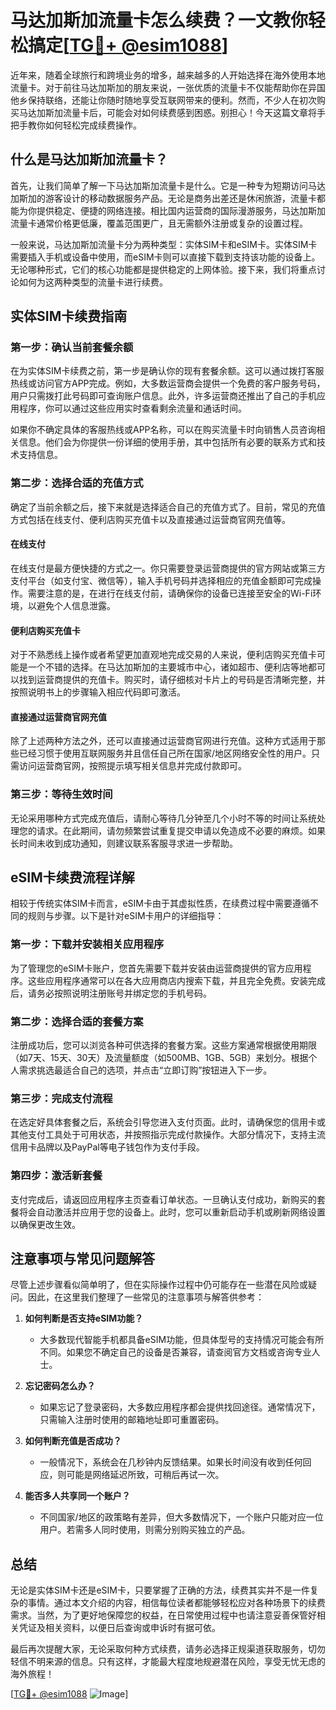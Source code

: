 # 马达加斯加流量卡怎么续费？一文教你轻松搞定[[TG💪+ @esim1088](https://t.me/s/esim1088)]

近年来，随着全球旅行和跨境业务的增多，越来越多的人开始选择在海外使用本地流量卡。对于前往马达加斯加的朋友来说，一张优质的流量卡不仅能帮助你在异国他乡保持联络，还能让你随时随地享受互联网带来的便利。然而，不少人在初次购买马达加斯加流量卡后，可能会对如何续费感到困惑。别担心！今天这篇文章将手把手教你如何轻松完成续费操作。

## 什么是马达加斯加流量卡？

首先，让我们简单了解一下马达加斯加流量卡是什么。它是一种专为短期访问马达加斯加的游客设计的移动数据服务产品。无论是商务出差还是休闲旅游，流量卡都能为你提供稳定、便捷的网络连接。相比国内运营商的国际漫游服务，马达加斯加流量卡通常价格更低廉，覆盖范围更广，且无需额外注册或复杂的设置过程。

一般来说，马达加斯加流量卡分为两种类型：实体SIM卡和eSIM卡。实体SIM卡需要插入手机或设备中使用，而eSIM卡则可以直接下载到支持该功能的设备上。无论哪种形式，它们的核心功能都是提供稳定的上网体验。接下来，我们将重点讨论如何为这两种类型的流量卡进行续费。

## 实体SIM卡续费指南

### 第一步：确认当前套餐余额
在为实体SIM卡续费之前，第一步是确认你的现有套餐余额。这可以通过拨打客服热线或访问官方APP完成。例如，大多数运营商会提供一个免费的客户服务号码，用户只需拨打此号码即可查询账户信息。此外，许多运营商还推出了自己的手机应用程序，你可以通过这些应用实时查看剩余流量和通话时间。

如果你不确定具体的客服热线或APP名称，可以在购买流量卡时向销售人员咨询相关信息。他们会为你提供一份详细的使用手册，其中包括所有必要的联系方式和技术支持信息。

### 第二步：选择合适的充值方式
确定了当前余额之后，接下来就是选择适合自己的充值方式了。目前，常见的充值方式包括在线支付、便利店购买充值卡以及直接通过运营商官网充值等。

#### 在线支付
在线支付是最方便快捷的方式之一。你只需要登录运营商提供的官方网站或第三方支付平台（如支付宝、微信等），输入手机号码并选择相应的充值金额即可完成操作。需要注意的是，在进行在线支付前，请确保你的设备已连接至安全的Wi-Fi环境，以避免个人信息泄露。

#### 便利店购买充值卡
对于不熟悉线上操作或者希望更加直观地完成交易的人来说，便利店购买充值卡可能是一个不错的选择。在马达加斯加的主要城市中心，诸如超市、便利店等地都可以找到运营商提供的充值卡。购买时，请仔细核对卡片上的号码是否清晰完整，并按照说明书上的步骤输入相应代码即可激活。

#### 直接通过运营商官网充值
除了上述两种方法之外，还可以直接通过运营商官网进行充值。这种方式适用于那些已经习惯于使用互联网服务并且信任自己所在国家/地区网络安全性的用户。只需访问运营商官网，按照提示填写相关信息并完成付款即可。

### 第三步：等待生效时间
无论采用哪种方式完成充值后，请耐心等待几分钟至几个小时不等的时间让系统处理您的请求。在此期间，请勿频繁尝试重复提交申请以免造成不必要的麻烦。如果长时间未收到成功通知，则建议联系客服寻求进一步帮助。

## eSIM卡续费流程详解

相较于传统实体SIM卡而言，eSIM卡由于其虚拟性质，在续费过程中需要遵循不同的规则与步骤。以下是针对eSIM卡用户的详细指导：

### 第一步：下载并安装相关应用程序
为了管理您的eSIM卡账户，您首先需要下载并安装由运营商提供的官方应用程序。这些应用程序通常可以在各大应用商店内搜索下载，并且完全免费。安装完成后，请务必按照说明注册账号并绑定您的手机号码。

### 第二步：选择合适的套餐方案
注册成功后，您可以浏览各种可供选择的套餐方案。这些方案通常根据使用期限（如7天、15天、30天）及流量额度（如500MB、1GB、5GB）来划分。根据个人需求挑选最适合自己的选项，并点击“立即订购”按钮进入下一步。

### 第三步：完成支付流程
在选定好具体套餐之后，系统会引导您进入支付页面。此时，请确保您的信用卡或其他支付工具处于可用状态，并按照指示完成付款操作。大部分情况下，支持主流信用卡品牌以及PayPal等电子钱包作为支付手段。

### 第四步：激活新套餐
支付完成后，请返回应用程序主页查看订单状态。一旦确认支付成功，新购买的套餐将会自动激活并应用于您的设备上。此时，您可以重新启动手机或刷新网络设置以确保更改生效。

## 注意事项与常见问题解答

尽管上述步骤看似简单明了，但在实际操作过程中仍可能存在一些潜在风险或疑问。因此，在这里我们整理了一些常见的注意事项与解答供参考：

1. **如何判断是否支持eSIM功能？**
   - 大多数现代智能手机都具备eSIM功能，但具体型号的支持情况可能会有所不同。如果您不确定自己的设备是否兼容，请查阅官方文档或咨询专业人士。

2. **忘记密码怎么办？**
   - 如果忘记了登录密码，大多数应用程序都会提供找回途径。通常情况下，只需输入注册时使用的邮箱地址即可重置密码。

3. **如何判断充值是否成功？**
   - 一般情况下，系统会在几秒钟内反馈结果。如果长时间没有收到任何回应，则可能是网络延迟所致，可稍后再试一次。

4. **能否多人共享同一个账户？**
   - 不同国家/地区的政策略有差异，但大多数情况下，一个账户只能对应一位用户。若需多人同时使用，则需分别购买独立的产品。

## 总结

无论是实体SIM卡还是eSIM卡，只要掌握了正确的方法，续费其实并不是一件复杂的事情。通过本文介绍的内容，相信每位读者都能够轻松应对各种场景下的续费需求。当然，为了更好地保障您的权益，在日常使用过程中也请注意妥善保管好相关凭证及相关资料，以便日后查询或申诉时有据可依。

最后再次提醒大家，无论采取何种方式续费，请务必选择正规渠道获取服务，切勿轻信不明来源的信息。只有这样，才能最大程度地规避潜在风险，享受无忧无虑的海外旅程！

[[TG💪+ @esim1088](https://t.me/s/esim1088) ![Image](https://i.postimg.cc/4NQfJmqS/Snipaste-2025-05-13-00-14-12.png)]